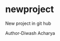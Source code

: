 # newproject
New project in git hub <br>






















































































































   
Author-Diwash Acharya
